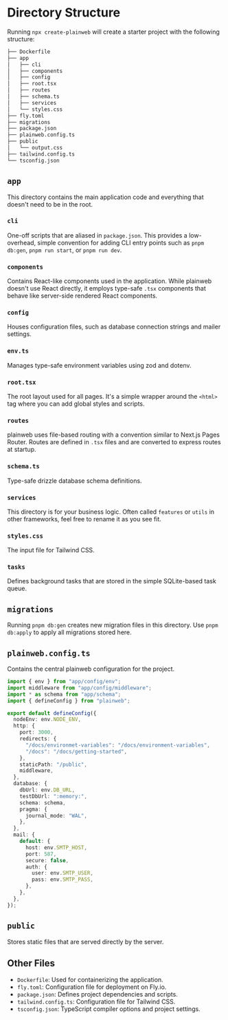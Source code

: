 # Directory Structure

Running `npx create-plainweb` will create a starter project with the following structure:

```bash
├── Dockerfile
├── app
│   ├── cli
│   ├── components
│   ├── config
│   ├── root.tsx
│   ├── routes
│   ├── schema.ts
│   ├── services
│   └── styles.css
├── fly.toml
├── migrations
├── package.json
├── plainweb.config.ts
├── public
│   └── output.css
├── tailwind.config.ts
└── tsconfig.json
```

## `app`

This directory contains the main application code and everything that doesn't need to be in the root.

### `cli`

One-off scripts that are aliased in `package.json`. This provides a low-overhead, simple convention for adding CLI entry points such as `pnpm db:gen`, `pnpm run start`, or `pnpm run dev`.

### `components`

Contains React-like components used in the application. While plainweb doesn't use React directly, it employs type-safe `.tsx` components that behave like server-side rendered React components.

### `config`

Houses configuration files, such as database connection strings and mailer settings.

### `env.ts`

Manages type-safe environment variables using zod and dotenv.

### `root.tsx`

The root layout used for all pages. It's a simple wrapper around the `<html>` tag where you can add global styles and scripts.

### `routes`

plainweb uses file-based routing with a convention similar to Next.js Pages Router. Routes are defined in `.tsx` files and are converted to express routes at startup.

### `schema.ts`

Type-safe drizzle database schema definitions.

### `services`

This directory is for your business logic. Often called `features` or `utils` in other frameworks, feel free to rename it as you see fit.

### `styles.css`

The input file for Tailwind CSS.

### `tasks`

Defines background tasks that are stored in the simple SQLite-based task queue.

## `migrations`

Running `pnpm db:gen` creates new migration files in this directory. Use `pnpm db:apply` to apply all migrations stored here.

## `plainweb.config.ts`

Contains the central plainweb configuration for the project.

```typescript
import { env } from "app/config/env";
import middleware from "app/config/middleware";
import * as schema from "app/schema";
import { defineConfig } from "plainweb";

export default defineConfig({
  nodeEnv: env.NODE_ENV,
  http: {
    port: 3000,
    redirects: {
      "/docs/environmet-variables": "/docs/environment-variables",
      "/docs": "/docs/getting-started",
    },
    staticPath: "/public",
    middleware,
  },
  database: {
    dbUrl: env.DB_URL,
    testDbUrl: ":memory:",
    schema: schema,
    pragma: {
      journal_mode: "WAL",
    },
  },
  mail: {
    default: {
      host: env.SMTP_HOST,
      port: 587,
      secure: false,
      auth: {
        user: env.SMTP_USER,
        pass: env.SMTP_PASS,
      },
    },
  },
});
```

## `public`

Stores static files that are served directly by the server.

## Other Files

- `Dockerfile`: Used for containerizing the application.
- `fly.toml`: Configuration file for deployment on Fly.io.
- `package.json`: Defines project dependencies and scripts.
- `tailwind.config.ts`: Configuration file for Tailwind CSS.
- `tsconfig.json`: TypeScript compiler options and project settings.
